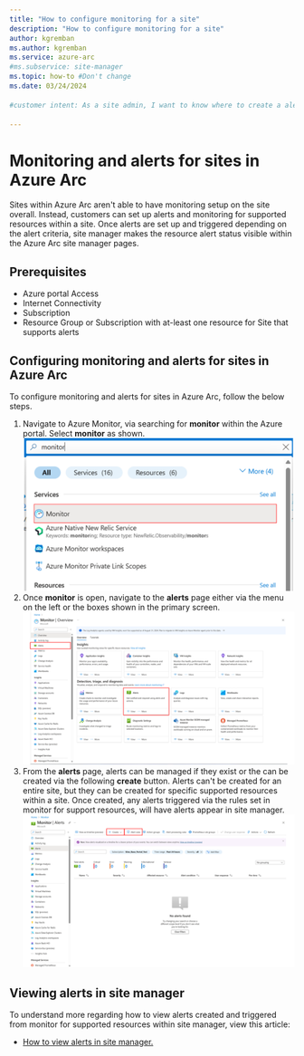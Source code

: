 ```yaml
---
title: "How to configure monitoring for a site"
description: "How to configure monitoring for a site"
author: kgremban
ms.author: kgremban
ms.service: azure-arc
#ms.subservice: site-manager
ms.topic: how-to #Don't change
ms.date: 03/24/2024

#customer intent: As a site admin, I want to know where to create a alert in Azure for my site so that I can deploy monitoring for resources in my site.

---
```


# Monitoring and alerts for sites in Azure Arc

Sites within Azure Arc aren't able to have monitoring setup on the site overall. Instead, customers can set up alerts and monitoring for supported resources within a site. Once alerts are set up and triggered depending on the alert criteria, site manager makes the resource alert status visible within the Azure Arc site manager pages.

## Prerequisites

* Azure portal Access
* Internet Connectivity
* Subscription
* Resource Group or Subscription with at-least one resource for Site that supports alerts

## Configuring monitoring and alerts for sites in Azure Arc

To configure monitoring and alerts for sites in Azure Arc, follow the below steps.

1. Navigate to Azure Monitor, via searching for **monitor** within the Azure portal. Select **monitor** as shown.
![screenshot of searching for monitor within the azure portal.](./media/how-to-configure-monitoring-site/search-monitor.png)
2. Once **monitor** is open, navigate to the **alerts** page either via the menu on the left or the boxes shown in the primary screen.
![screenshot of opening alerts from monitor.](./media/how-to-configure-monitoring-site/select-alerts-monitor.png)
3. From the **alerts** page, alerts can be managed if they exist or the can be created via the following **create** button. Alerts can't be created for an entire site, but they can be created for specific supported resources within a site. Once created, any alerts triggered via the rules set in monitor for support resources, will have alerts appear in site manager.
![screenshot of creating alerts from monitor.](./media/how-to-configure-monitoring-site/create-alert-monitor.png)

## Viewing alerts in site manager

To understand more regarding how to view alerts created and triggered from monitor for supported resources within site manager, view this article:

- [How to view alerts in site manager.](./how-to-view-alerts.md)